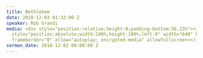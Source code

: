 ```yaml
---
title: Bethlehem
date: 2018-12-03 01:32:00 Z
speaker: Rob Grandi
media: <div style="position:relative;height:0;padding-bottom:56.23%"><iframe src="https://www.youtube.com/embed/uScIJVrrEic?ecver=2"
  style="position:absolute;width:100%;height:100%;left:0" width="640" height="360"
  frameborder="0" allow="autoplay; encrypted-media" allowfullscreen></iframe></div>
sermon_date: 2018-12-02 00:00:00 Z
---
```


